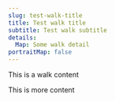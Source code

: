 ```yaml
---
slug: test-walk-title
title: Test walk title
subtitle: Test walk subtitle
details:
  Map: Some walk detail
portraitMap: false
---
```

This is a walk content

This is more content
